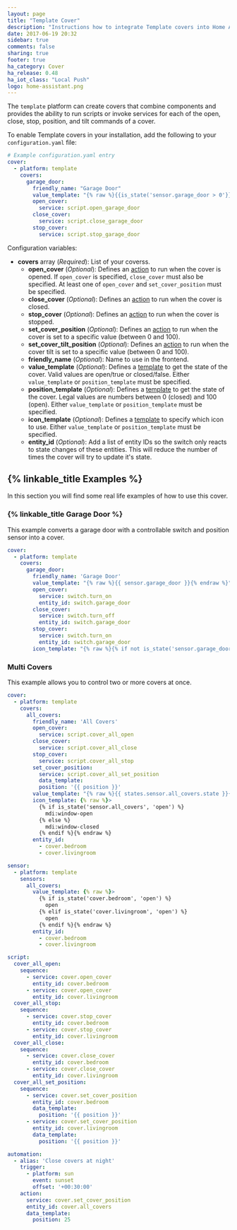 ```yaml
---
layout: page
title: "Template Cover"
description: "Instructions how to integrate Template covers into Home Assistant."
date: 2017-06-19 20:32
sidebar: true
comments: false
sharing: true
footer: true
ha_category: Cover
ha_release: 0.48
ha_iot_class: "Local Push"
logo: home-assistant.png
---
```


The `template` platform can create covers that combine components and provides the ability to run scripts or invoke services for each of the open, close, stop, position, and tilt commands of a cover.

To enable Template covers in your installation, add the following to your `configuration.yaml` file:

```yaml
# Example configuration.yaml entry
cover:
  - platform: template
    covers:
      garage_door:
        friendly_name: "Garage Door"
        value_template: "{% raw %}{{is_state('sensor.garage_door > 0'}}{% endraw %}"
        open_cover:
          service: script.open_garage_door
        close_cover:
          service: script.close_garage_door
        stop_cover:
          service: script.stop_garage_door
```

Configuration variables:

- **covers** array (*Required*): List of your coverss.
  - **open_cover** (*Optional*): Defines an [action](/getting-started/automation/) to run when the cover is opened.  If `open_cover` is specified, `close_cover` must also be specified.  At least one of `open_cover` and `set_cover_position` must be specified.
  - **close_cover** (*Optional*): Defines an [action](/getting-started/automation/) to run when the cover is closed.
  - **stop_cover** (*Optional*): Defines an [action](/getting-started/automation/) to run when the cover is stopped.
  - **set_cover_position** (*Optional*): Defines an [action](/getting-started/automation/) to run when the cover is set to a specific value (between 0 and 100).
  - **set_cover_tilt_position** (*Optional*): Defines an [action](/getting-started/automation/) to run when the cover tilt is set to a specific value (between 0 and 100).
  - **friendly_name** (*Optional*): Name to use in the frontend.
  - **value_template** (*Optional*): Defines a [template](/topics/templating/) to get the state of the cover. Valid values are open/true or closed/false. Either `value_template` or `position_template` must be specified.
  - **position_template** (*Optional*): Defines a [template](/topics/templating/) to get the state of the cover. Legal values are numbers between 0 (closed) and 100 (open). Either `value_template` or `position_template` must be specified.
  - **icon_template** (*Optional*): Defines a [template](/topics/templating/) to specify which icon to use. Either `value_template` or `position_template` must be specified.
  - **entity_id** (*Optional*): Add a list of entity IDs so the switch only reacts to state changes of these entities. This will reduce the number of times the cover will try to update it's state.


## {% linkable_title Examples %}

In this section you will find some real life examples of how to use this cover.

### {% linkable_title Garage Door %}

This example converts a garage door with a controllable switch and position sensor into a cover.

```yaml
cover:
  - platform: template
    covers:
      garage_door:
        friendly_name: 'Garage Door'
        value_template: "{% raw %}{{ sensor.garage_door }}{% endraw %}"
        open_cover:
          service: switch.turn_on
          entity_id: switch.garage_door
        close_cover:
          service: switch.turn_off
          entity_id: switch.garage_door
        stop_cover:
          service: switch.turn_on
          entity_id: switch.garage_door
        icon_template: "{% raw %}{% if not is_state('sensor.garage_door', 'on') %}mdi:garage-open{% else %}mdi:garage{% endif %}{% endraw %}"

```

### Multi Covers

This example allows you to control two or more covers at once.

```yaml
cover:
  - platform: template
    covers:
      all_covers:
        friendly_name: 'All Covers'
        open_cover:
          service: script.cover_all_open
        close_cover:
          service: script.cover_all_close
        stop_cover:
          service: script.cover_all_stop
        set_cover_position:
          service: script.cover_all_set_position
          data_template:
          position: '{{ position }}'
        value_template: "{% raw %}{{ states.sensor.all_covers.state }}{% endraw %}"
        icon_template: {% raw %}>
          {% if is_state('sensor.all_covers', 'open') %}
            mdi:window-open
          {% else %}
            mdi:window-closed
          {% endif %}{% endraw %}
        entity_id:
          - cover.bedroom
          - cover.livingroom

sensor:
  - platform: template
    sensors:
      all_covers:
        value_template: {% raw %}>
          {% if is_state('cover.bedroom', 'open') %}
            open
          {% elif is_state('cover.livingroom', 'open') %}
            open
          {% endif %}{% endraw %}
        entity_id:
          - cover.bedroom
          - cover.livingroom

script:
  cover_all_open:
    sequence:
      - service: cover.open_cover
        entity_id: cover.bedroom
      - service: cover.open_cover
        entity_id: cover.livingroom
  cover_all_stop:
    sequence:
      - service: cover.stop_cover
        entity_id: cover.bedroom
      - service: cover.stop_cover
        entity_id: cover.livingroom
  cover_all_close:
    sequence:
      - service: cover.close_cover
        entity_id: cover.bedroom
      - service: cover.close_cover
        entity_id: cover.livingroom
  cover_all_set_position:
    sequence:
      - service: cover.set_cover_position
        entity_id: cover.bedroom
        data_template:
          position: '{{ position }}'
      - service: cover.set_cover_position
        entity_id: cover.livingroom
        data_template:
          position: '{{ position }}'

automation:
  - alias: 'Close covers at night'
    trigger:
      - platform: sun
        event: sunset
        offset: '+00:30:00'
    action:
      service: cover.set_cover_position
      entity_id: cover.all_covers
      data_template:
        position: 25
```
